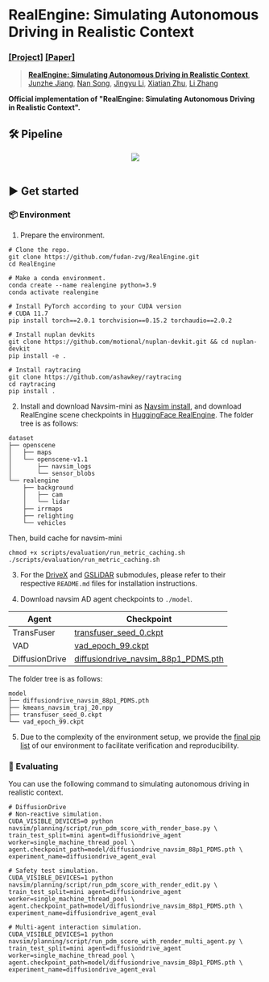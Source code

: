 # RealEngine: Simulating Autonomous Driving in Realistic Context

### [[Project]]() [[Paper]]() 

> [**RealEngine: Simulating Autonomous Driving in Realistic Context**](),            
> [Junzhe Jiang](https://scholar.google.com/citations?user=gnDoDP4AAAAJ), [Nan Song](https://scholar.google.com/citations?user=wLZVtjEAAAAJ), [Jingyu Li](https://github.com/Whale-ice), [Xiatian Zhu](https://xiatian-zhu.github.io/), [Li Zhang](https://lzrobots.github.io)       

**Official implementation of "RealEngine: Simulating Autonomous Driving in Realistic Context".** 

## 🛠️ Pipeline
<div align="center">
  <img src="assets/pipeline.png"/>
</div><br/>

## ▶️ Get started
### 📦 Environment
1. Prepare the environment.
```
# Clone the repo.
git clone https://github.com/fudan-zvg/RealEngine.git
cd RealEngine

# Make a conda environment.
conda create --name realengine python=3.9
conda activate realengine

# Install PyTorch according to your CUDA version
# CUDA 11.7
pip install torch==2.0.1 torchvision==0.15.2 torchaudio==2.0.2

# Install nuplan devkits
git clone https://github.com/motional/nuplan-devkit.git && cd nuplan-devkit
pip install -e .

# Install raytracing
git clone https://github.com/ashawkey/raytracing
cd raytracing
pip install .
```
2. Install and download Navsim-mini as [Navsim install](https://github.com/autonomousvision/navsim/blob/main/docs/install.md), and download RealEngine scene checkpoints in [HuggingFace RealEngine](https://huggingface.co/datasets/selfspin/RealEngine/tree/main/dataset/realengine).
The folder tree is as follows:
```
dataset
├── openscene
│   ├── maps
│   └── openscene-v1.1
│       ├── navsim_logs
│       └── sensor_blobs
└── realengine
    ├── background
    │   ├── cam
    │   └── lidar
    ├── irrmaps
    ├── relighting
    └── vehicles
```
Then, build cache for navsim-mini
```
chmod +x scripts/evaluation/run_metric_caching.sh
./scripts/evaluation/run_metric_caching.sh
```

3. For the [DriveX](submodules/DriveX) and [GSLiDAR](submodules/GSLiDAR) submodules, please refer to their respective `README.md` files for installation instructions.

4. Download navsim AD agent checkpoints to `./model`.

| Agent          | Checkpoint                                                   |
| -------------- | ------------------------------------------------------------ |
| TransFuser     | [transfuser_seed_0.ckpt](https://huggingface.co/autonomousvision/navsim_baselines/tree/main/transfuser) |
| VAD            | [vad_epoch_99.ckpt](https://huggingface.co/datasets/selfspin/RealEngine/tree/main/model) |
| DiffusionDrive | [diffusiondrive_navsim_88p1_PDMS.pth](https://huggingface.co/hustvl/DiffusionDrive/tree/main) |


The folder tree is as follows:
```
model
├── diffusiondrive_navsim_88p1_PDMS.pth
├── kmeans_navsim_traj_20.npy
├── transfuser_seed_0.ckpt
└── vad_epoch_99.ckpt
```

5. Due to the complexity of the environment setup, we provide the [final pip list](docs/final_pip_list.md) of our environment to facilitate verification and reproducibility.
### 🚗 Evaluating
You can use the following command to simulating autonomous driving in realistic context.
```
# DiffusionDrive
# Non-reactive simulation.
CUDA_VISIBLE_DEVICES=0 python navsim/planning/script/run_pdm_score_with_render_base.py \
train_test_split=mini agent=diffusiondrive_agent worker=single_machine_thread_pool \
agent.checkpoint_path=model/diffusiondrive_navsim_88p1_PDMS.pth \
experiment_name=diffusiondrive_agent_eval

# Safety test simulation.
CUDA_VISIBLE_DEVICES=1 python navsim/planning/script/run_pdm_score_with_render_edit.py \
train_test_split=mini agent=diffusiondrive_agent worker=single_machine_thread_pool \
agent.checkpoint_path=model/diffusiondrive_navsim_88p1_PDMS.pth \
experiment_name=diffusiondrive_agent_eval

# Multi-agent interaction simulation.
CUDA_VISIBLE_DEVICES=1 python navsim/planning/script/run_pdm_score_with_render_multi_agent.py \
train_test_split=mini agent=diffusiondrive_agent worker=single_machine_thread_pool \
agent.checkpoint_path=model/diffusiondrive_navsim_88p1_PDMS.pth \
experiment_name=diffusiondrive_agent_eval
```
